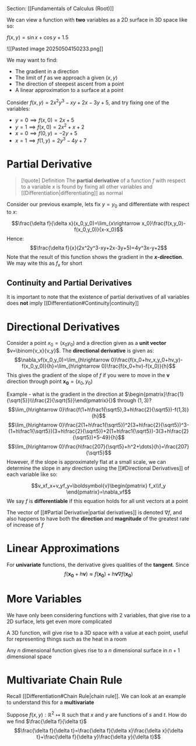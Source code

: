 Section: [[Fundamentals of Calculus (Root)]]

We can view a function with **two** variables as a 2D surface in 3D space like so:

$f(x,y)=\sin x + \cos y + 1.5$

![[Pasted image 20250504150233.png]]

We may want to find:

- The gradient in a direction
- The limit of $f$ as we approach a given $(x,y)$
- The direction of steepest ascent from a point
- A linear approximation to a surface at a point

Consider $f(x,y)=2x^2y^3-xy+2x-3y+5$, and try fixing one of the variables:

- $y=0\implies f(x,0)=2x+5$
- $y=1\implies f(x,0)=2x^2+x+2$
- $x=0\implies f(0,y)=-2y+5$
- $x=1\implies f(1,y)=2y^3-4y+7$
# Partial Derivative

>[!quote] Definition
>The **partial derivative** of a function $f$ with respect to a variable $x$ is found by fixing all other variables and [[Differentiation|differentiating]] as normal

Consider our previous example, lets fix $y=y_0$ and differentiate with respect to $x$:

$$\frac{\delta f}{\delta x}(x_0,y_0)=\lim_{x\rightarrow x_0}\frac{f(x,y_0)-f(x_0,y_0)}{x-x_0}$$
Hence:
$$\frac{\delta f}{x}(2x^2y^3-xy+2x-3y+5)=4y^3x-y+2$$
Note that the result of this function shows the gradient in the **$x$-direction**. We may wite this as $f_x$ for short
## Continuity and Partial Derivatives

It is important to note that the existence of partial derivatives of all variables does **not** imply [[Differentiation#Continuity|continuity]]
# Directional Derivatives

Consider a point $x_0=(x_0y_0)$ and a direction given as a **unit vector** $v=\binom{v_x}{v_y}$. The **directional derivative** is given as:
$$\nabla_vf(x_0,y_0)=\lim_{h\rightarrow 0}\frac{f(x_0+hv_x,y_0+hv_y)-f(x_0,y_0)}{h}=\lim_{h\rightarrow 0}\frac{f(x_0+hv)-f(x_0)}{h}$$ This gives the gradient of the slope of $f$ if you were to move in the $\boldsymbol{v}$ direction through point $\boldsymbol{x_0}=(x_0,y_0)$

Example - what is the gradient in the direction at $\begin{pmatrix}\frac{1}{\sqrt{5}}\\\frac{2}{\sqrt{5}}\end{pmatrix}{}$ through $(1,3)$?
$$\lim_{h\rightarrow 0}\frac{f(1+h\frac1{\sqrt5},3+h\frac{2}{\sqrt5})-f(1,3)}{h}$$
$$\lim_{h\rightarrow 0}\frac{2(1+h\frac1{\sqrt5})^2(3+h\frac{2}{\sqrt5})^3-(1+h\frac1{\sqrt5})(3+h\frac{2}{\sqrt5})+2(1+h\frac1{\sqrt5})-3(3+h\frac{2}{\sqrt5})+5-49}{h}$$
$$\lim_{h\rightarrow 0}\frac{h\frac{207}{\sqrt5}+h^2+\dots}{h}=\frac{207}{\sqrt5}$$
However, if the slope is approximately flat at a small scale, we can determine the slope in any direction using the [[#Directional Derivatives]] of each variable like so:

$$v_xf_x+v_yf_y=\boldsymbol{v}\begin{pmatrix}
f_x\\f_y
\end{pmatrix}=\nabla_vf$$
We say $f$ is **differentiable** if this equation holds for all unit vectors at a point

The vector of [[#Partial Derivative|partial derivatives]] is denoted $\nabla f$, and also happens to have both the **direction** and **magnitude** of the greatest rate of increase of $f$
# Linear Approximations

For **univariate** functions, the derivative gives qualities of the **tangent**. Since $$f(\boldsymbol{x_0}+h\boldsymbol{v})\approx f(\boldsymbol{x_0})+h\boldsymbol{v}\nabla f(\boldsymbol{x_0})$$
# More Variables

We have only been considering functions with 2 variables, that give rise to a 2D surface, lets get even more complicated

A 3D function, will give rise to a 3D space with a value at each point, useful for representing things such as the heat in a room

Any $n$ dimensional function gives rise to a $n$ dimensional surface in $n+1$ dimensional space
# Multivariate Chain Rule

Recall [[Differentiation#Chain Rule|chain rule]]. We can look at an example to understand this for a **multivariate**

Suppose $f(x,y):\mathbb{R}^2\mapsto\mathbb{R}$ such that $x$ and $y$ are functions of $s$ and $t$. How do we find $\frac{\delta f}{\delta t}$
$$\frac{\delta f}{\delta t}=\frac{\delta f}{\delta x}\frac{\delta x}{\delta t}+\frac{\delta f}{\delta y}\frac{\delta y}{\delta t}$$